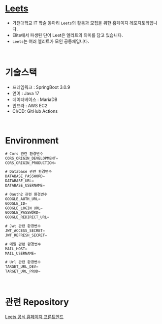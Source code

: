 # [Leets](https://leets.land)

- 가천대학교 IT 학술 동아리 `Leets`의 활동과 모집을 위한 홈페이지 레포지토리입니다.
- Elite에서 파생된 단어 Leet은 엘리트의 의미를 담고 있습니다.
- `Leets`는 여러 엘리트가 모인 공동체입니다.

<br>

# 기술스택
+ 프레임워크 : SpringBoot 3.0.9
+ 언어 : Java 17
+ 데이터베이스 : MariaDB
+ 인프라 : AWS EC2
+ CI/CD: GitHub Actions

<br>

# Environment
```java
# Cors 관련 환경변수
CORS_ORIGIN_DEVELOPMENT=
CORS_ORIGIN_PRODUCTION=

# Database 관련 환경변수
DATABASE_PASSWORD=
DATABASE_URL=
DATABASE_USERNAME=

# Oauth2 관련 환경변수
GOOGLE_AUTH_URL=
GOOGLE_ID=
GOOGLE_LOGIN_URL=
GOOGLE_PASSWORD=
GOOGLE_REDIRECT_URL=

# Jwt 관련 환경변수
JWT_ACCESS_SECRET=
JWT_REFRESH_SECRET=

# 메일 관련 환경변수
MAIL_HOST=
MAIL_USERNAME=

# Url 관련 환경변수
TARGET_URL_DEV=
TARGET_URL_PROD=
```


<br>

# 관련 Repository
[Leets 공식 홈페이지 프론트엔드](https://github.com/Leets-Official/Leets-FE)
